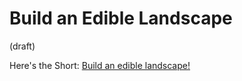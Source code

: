 # Build an Edible Landscape
 (draft) 

Here's the Short: [Build an edible landscape!](https://www.youtube.com/shorts/K7bG2WzwgdQ) 